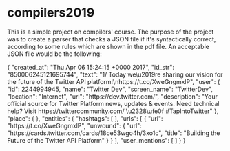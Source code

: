 # compilers2019

This is a simple project on compilers' course. The purpose of the project was to create a parser that checks a JSON file if it's syntactically correct, according to some rules which are shown in the pdf file. An acceptable JSON file would be the following:

{
 "created_at": "Thu Apr 06 15:24:15 +0000 2017",
 "id_str": "850006245121695744",
 "text": "1\/ Today we\u2019re sharing our vision for the future
of the Twitter API platform!\nhttps:\/\/t.co\/XweGngmxlP",
 "user": {
 "id": 2244994945,
 "name": "Twitter Dev",
 "screen_name": "TwitterDev",
 "location": "Internet",
 "url": "https:\/\/dev.twitter.com\/",
 "description": "Your official source for Twitter Platform
news, updates & events. Need technical help? Visit
https:\/\/twittercommunity.com\/ \u2328\ufe0f #TapIntoTwitter"
 },
 "place": {
 },
  "entities": {
 "hashtags": [
 ],
 "urls": [
 {
 "url": "https:\/\/t.co\/XweGngmxlP",
 "unwound": {
 "url":
"https:\/\/cards.twitter.com\/cards\/18ce53wgo4h\/3xo1c",
 "title": "Building the Future of the Twitter API
Platform"
 }
 }
 ],
 "user_mentions": [
 ]
 }
}
